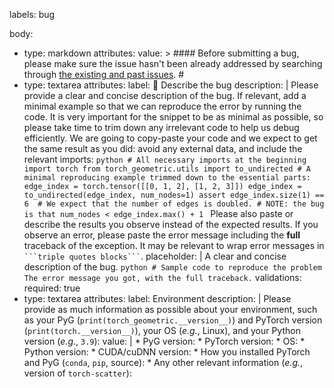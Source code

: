 labels: bug

body:
- type: markdown
  attributes:
    value: >
      #### Before submitting a bug, please make sure the issue hasn't been already addressed by searching through [the existing and past issues](https://github.com/pyg-team/pytorch_geometric/issues).
      #
- type: textarea
  attributes:
    label: 🐛 Describe the bug
    description: |
      Please provide a clear and concise description of the bug.
      If relevant, add a minimal example so that we can reproduce the error by running the code. It is very important for the snippet to be as minimal as possible, so please take time to trim down any irrelevant code to help us debug efficiently. We are going to copy-paste your code and we expect to get the same result as you did: avoid any external data, and include the relevant imports:
      ```python
      # All necessary imports at the beginning
      import torch
      from torch_geometric.utils import to_undirected
      # A minimal reproducing example trimmed down to the essential parts:
      edge_index = torch.tensor([[0, 1, 2], [1, 2, 3]])
      edge_index = to_undirected(edge_index, num_nodes=1)
      assert edge_index.size(1) == 6  # We expect that the number of edges is doubled.
      # NOTE: the bug is that num_nodes < edge_index.max() + 1
      ```
      Please also paste or describe the results you observe instead of the expected results. If you observe an error, please paste the error message including the **full** traceback of the exception. It may be relevant to wrap error messages in ```` ```triple quotes blocks``` ````.
    placeholder: |
      A clear and concise description of the bug.
      ```python
      # Sample code to reproduce the problem
      ```
      ```
      The error message you got, with the full traceback.
      ```
  validations:
    required: true
- type: textarea
  attributes:
    label: Environment
    description: |
      Please provide as much information as possible about your environment, such as your PyG (`print(torch_geometric.__version__)`) and PyTorch version (`print(torch.__version__)`), your OS (*e.g.*, Linux), and your Python version (*e.g.*, `3.9`):
    value: |
      * PyG version:
      * PyTorch version:
      * OS:
      * Python version:
      * CUDA/cuDNN version:
      * How you installed PyTorch and PyG (`conda`, `pip`, source):
      * Any other relevant information (*e.g.*, version of `torch-scatter`):
